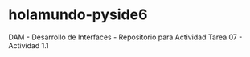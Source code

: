 # holamundo-pyside6
DAM - Desarrollo de Interfaces - Repositorio para Actividad Tarea 07 - Actividad 1.1

